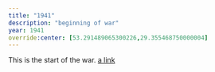 ```yaml
---
title: "1941"
description: "beginning of war"
year: 1941
override:center: [53.291489065300226,29.355468750000004]
---
```

This is the start of the war. [a link](https://google.com)
